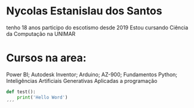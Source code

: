 # Nycolas Estanislau dos Santos

tenho 18 anos
participo do escotismo desde 2019
Estou cursando Ciência da Computação na UNIMAR

# Cursos na area: 
Power BI; Autodesk Inventor; Arduino; AZ-900; Fundamentos Python; Inteligências Artificiais Generativas Aplicadas a programação 

```python
def test():
    print('Hello Word')
´´´